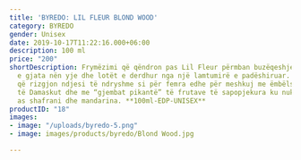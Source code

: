 ```yaml
---
title: 'BYREDO: LIL FLEUR BLOND WOOD'
category: BYREDO
gender: Unisex
date: 2019-10-17T11:22:16.000+06:00
description: 100 ml
price: "200"
shortDescription: Frymëzimi që qëndron pas Lil Fleur përmban buzëqeshjet në netët
  e gjata nën yje dhe lotët e derdhur nga një lamtumirë e padëshiruar. Është një aromë
  që rizgjon ndjesi të ndryshme si për femra edhe për meshkuj me ëmbëlsinë e trëndafilit
  të Damaskut dhe me “gjembat pikantë” të frutave të sapopjekura ku nuk mund të mungojë
  as shafrani dhe mandarina. **100ml-EDP-UNISEX**
productID: "18"
images:
- image: "/uploads/byredo-5.png"
- image: images/products/byredo/Blond Wood.jpg

---
```

